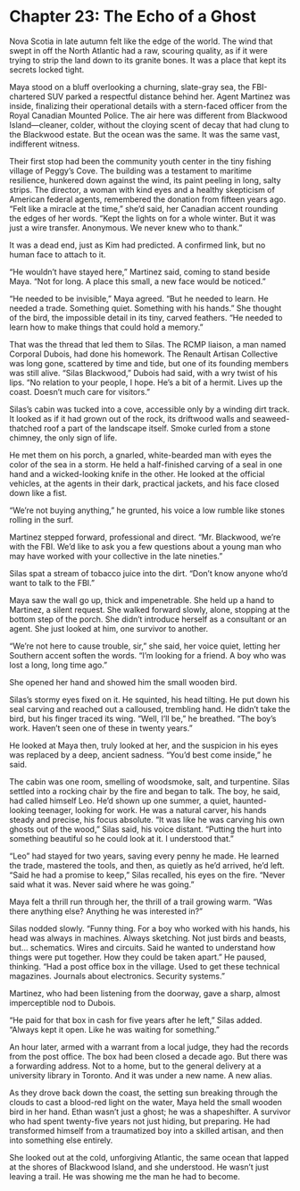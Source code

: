 # Chapter 23: The Echo of a Ghost

Nova Scotia in late autumn felt like the edge of the world. The wind that swept in off the North Atlantic had a raw, scouring quality, as if it were trying to strip the land down to its granite bones. It was a place that kept its secrets locked tight.

Maya stood on a bluff overlooking a churning, slate-gray sea, the FBI-chartered SUV parked a respectful distance behind her. Agent Martinez was inside, finalizing their operational details with a stern-faced officer from the Royal Canadian Mounted Police. The air here was different from Blackwood Island—cleaner, colder, without the cloying scent of decay that had clung to the Blackwood estate. But the ocean was the same. It was the same vast, indifferent witness.

Their first stop had been the community youth center in the tiny fishing village of Peggy’s Cove. The building was a testament to maritime resilience, hunkered down against the wind, its paint peeling in long, salty strips. The director, a woman with kind eyes and a healthy skepticism of American federal agents, remembered the donation from fifteen years ago. “Felt like a miracle at the time,” she’d said, her Canadian accent rounding the edges of her words. “Kept the lights on for a whole winter. But it was just a wire transfer. Anonymous. We never knew who to thank.”

It was a dead end, just as Kim had predicted. A confirmed link, but no human face to attach to it.

“He wouldn’t have stayed here,” Martinez said, coming to stand beside Maya. “Not for long. A place this small, a new face would be noticed.”

“He needed to be invisible,” Maya agreed. “But he needed to learn. He needed a trade. Something quiet. Something with his hands.” She thought of the bird, the impossible detail in its tiny, carved feathers. “He needed to learn how to make things that could hold a memory.”

That was the thread that led them to Silas. The RCMP liaison, a man named Corporal Dubois, had done his homework. The Renault Artisan Collective was long gone, scattered by time and tide, but one of its founding members was still alive. “Silas Blackwood,” Dubois had said, with a wry twist of his lips. “No relation to your people, I hope. He’s a bit of a hermit. Lives up the coast. Doesn’t much care for visitors.”

Silas’s cabin was tucked into a cove, accessible only by a winding dirt track. It looked as if it had grown out of the rock, its driftwood walls and seaweed-thatched roof a part of the landscape itself. Smoke curled from a stone chimney, the only sign of life.

He met them on his porch, a gnarled, white-bearded man with eyes the color of the sea in a storm. He held a half-finished carving of a seal in one hand and a wicked-looking knife in the other. He looked at the official vehicles, at the agents in their dark, practical jackets, and his face closed down like a fist.

“We’re not buying anything,” he grunted, his voice a low rumble like stones rolling in the surf.

Martinez stepped forward, professional and direct. “Mr. Blackwood, we’re with the FBI. We’d like to ask you a few questions about a young man who may have worked with your collective in the late nineties.”

Silas spat a stream of tobacco juice into the dirt. “Don’t know anyone who’d want to talk to the FBI.”

Maya saw the wall go up, thick and impenetrable. She held up a hand to Martinez, a silent request. She walked forward slowly, alone, stopping at the bottom step of the porch. She didn’t introduce herself as a consultant or an agent. She just looked at him, one survivor to another.

“We’re not here to cause trouble, sir,” she said, her voice quiet, letting her Southern accent soften the words. “I’m looking for a friend. A boy who was lost a long, long time ago.”

She opened her hand and showed him the small wooden bird.

Silas’s stormy eyes fixed on it. He squinted, his head tilting. He put down his seal carving and reached out a calloused, trembling hand. He didn’t take the bird, but his finger traced its wing. “Well, I’ll be,” he breathed. “The boy’s work. Haven’t seen one of these in twenty years.”

He looked at Maya then, truly looked at her, and the suspicion in his eyes was replaced by a deep, ancient sadness. “You’d best come inside,” he said.

The cabin was one room, smelling of woodsmoke, salt, and turpentine. Silas settled into a rocking chair by the fire and began to talk. The boy, he said, had called himself Leo. He’d shown up one summer, a quiet, haunted-looking teenager, looking for work. He was a natural carver, his hands steady and precise, his focus absolute. “It was like he was carving his own ghosts out of the wood,” Silas said, his voice distant. “Putting the hurt into something beautiful so he could look at it. I understood that.”

“Leo” had stayed for two years, saving every penny he made. He learned the trade, mastered the tools, and then, as quietly as he’d arrived, he’d left. “Said he had a promise to keep,” Silas recalled, his eyes on the fire. “Never said what it was. Never said where he was going.”

Maya felt a thrill run through her, the thrill of a trail growing warm. “Was there anything else? Anything he was interested in?”

Silas nodded slowly. “Funny thing. For a boy who worked with his hands, his head was always in machines. Always sketching. Not just birds and beasts, but… schematics. Wires and circuits. Said he wanted to understand how things were put together. How they could be taken apart.” He paused, thinking. “Had a post office box in the village. Used to get these technical magazines. Journals about electronics. Security systems.”

Martinez, who had been listening from the doorway, gave a sharp, almost imperceptible nod to Dubois.

“He paid for that box in cash for five years after he left,” Silas added. “Always kept it open. Like he was waiting for something.”

An hour later, armed with a warrant from a local judge, they had the records from the post office. The box had been closed a decade ago. But there was a forwarding address. Not to a home, but to the general delivery at a university library in Toronto. And it was under a new name. A new alias.

As they drove back down the coast, the setting sun breaking through the clouds to cast a blood-red light on the water, Maya held the small wooden bird in her hand. Ethan wasn’t just a ghost; he was a shapeshifter. A survivor who had spent twenty-five years not just hiding, but preparing. He had transformed himself from a traumatized boy into a skilled artisan, and then into something else entirely.

She looked out at the cold, unforgiving Atlantic, the same ocean that lapped at the shores of Blackwood Island, and she understood. He wasn’t just leaving a trail. He was showing me the man he had to become.
